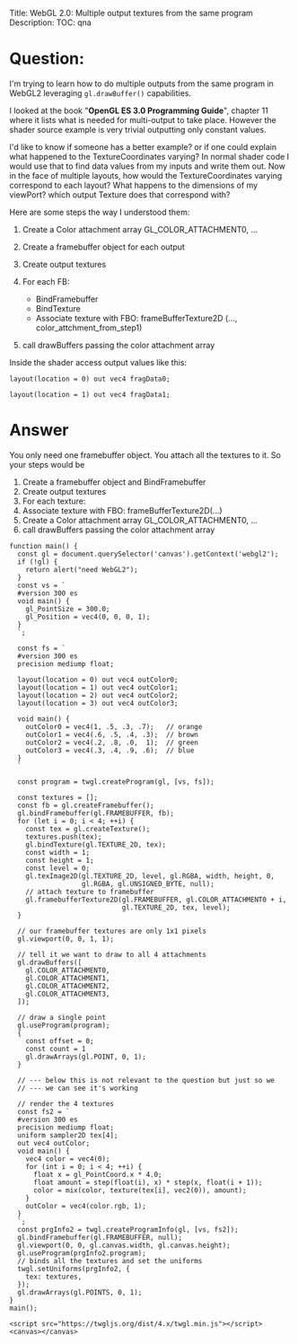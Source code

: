 Title: WebGL 2.0: Multiple output textures from the same program
Description:
TOC: qna

# Question:

I'm trying to learn how to do multiple outputs from the same program in WebGL2 leveraging `gl.drawBuffer()` capabilities. 

I looked at the book "**OpenGL ES 3.0 Programming Guide**", chapter 11 where it lists what is needed for multi-output to take place. However the shader source example is very trivial outputting only constant values.

I'd like to know if someone has a better example? or if one could explain what happened to the TextureCoordinates varying? In normal shader code I would use that to find data values from my inputs and write them out. Now in the face of multiple layouts, how would the TextureCoordinates varying correspond to each layout? What happens to the dimensions of my viewPort? which output Texture does that correspond with?

Here are some steps the way I understood them:

1. Create a Color attachment array GL_COLOR_ATTACHMENT0, ...
2. Create a framebuffer object for each output
3. Create output textures
4. For each FB: 
    - BindFramebuffer
    - BindTexture
    - Associate texture with FBO: frameBufferTexture2D (..., color_attchment_from_step1)

5. call drawBuffers passing the color attachment array

Inside the shader access output values like this:

    layout(location = 0) out vec4 fragData0;
    
    layout(location = 1) out vec4 fragData1;



# Answer

You only need one framebuffer object. You attach all the textures to it. So your steps would be

1. Create a framebuffer object and BindFramebuffer
2. Create output textures
3. For each texture:
  1. Associate texture with FBO: frameBufferTexture2D(...)
4. Create a Color attachment array GL_COLOR_ATTACHMENT0, ...
5. call drawBuffers passing the color attachment array



<!-- begin snippet: js hide: false console: true babel: false -->

<!-- language: lang-js -->

    function main() {
      const gl = document.querySelector('canvas').getContext('webgl2');
      if (!gl) {
        return alert("need WebGL2");
      }
      const vs = `
      #version 300 es
      void main() {
        gl_PointSize = 300.0;
        gl_Position = vec4(0, 0, 0, 1);
      }
      `;

      const fs = `
      #version 300 es
      precision mediump float;

      layout(location = 0) out vec4 outColor0;
      layout(location = 1) out vec4 outColor1;
      layout(location = 2) out vec4 outColor2;
      layout(location = 3) out vec4 outColor3;

      void main() {
        outColor0 = vec4(1, .5, .3, .7);   // orange
        outColor1 = vec4(.6, .5, .4, .3);  // brown
        outColor2 = vec4(.2, .8, .0,  1);  // green
        outColor3 = vec4(.3, .4, .9, .6);  // blue
      } 
      `

      const program = twgl.createProgram(gl, [vs, fs]);

      const textures = [];
      const fb = gl.createFramebuffer();
      gl.bindFramebuffer(gl.FRAMEBUFFER, fb);
      for (let i = 0; i < 4; ++i) {
        const tex = gl.createTexture();
        textures.push(tex);
        gl.bindTexture(gl.TEXTURE_2D, tex);
        const width = 1;
        const height = 1;
        const level = 0;
        gl.texImage2D(gl.TEXTURE_2D, level, gl.RGBA, width, height, 0, 
                      gl.RGBA, gl.UNSIGNED_BYTE, null);
        // attach texture to framebuffer
        gl.framebufferTexture2D(gl.FRAMEBUFFER, gl.COLOR_ATTACHMENT0 + i,
                                gl.TEXTURE_2D, tex, level);
      }

      // our framebuffer textures are only 1x1 pixels
      gl.viewport(0, 0, 1, 1);

      // tell it we want to draw to all 4 attachments
      gl.drawBuffers([
        gl.COLOR_ATTACHMENT0,
        gl.COLOR_ATTACHMENT1, 
        gl.COLOR_ATTACHMENT2,
        gl.COLOR_ATTACHMENT3,
      ]);

      // draw a single point
      gl.useProgram(program);
      {
        const offset = 0;
        const count = 1
        gl.drawArrays(gl.POINT, 0, 1);
      }

      // --- below this is not relevant to the question but just so we
      // --- we can see it's working

      // render the 4 textures
      const fs2 = `
      #version 300 es
      precision mediump float;
      uniform sampler2D tex[4];
      out vec4 outColor;
      void main() {
        vec4 color = vec4(0);
        for (int i = 0; i < 4; ++i) { 
          float x = gl_PointCoord.x * 4.0;
          float amount = step(float(i), x) * step(x, float(i + 1));
          color = mix(color, texture(tex[i], vec2(0)), amount);
        }
        outColor = vec4(color.rgb, 1);
      }
      `;
      const prgInfo2 = twgl.createProgramInfo(gl, [vs, fs2]);
      gl.bindFramebuffer(gl.FRAMEBUFFER, null);
      gl.viewport(0, 0, gl.canvas.width, gl.canvas.height);
      gl.useProgram(prgInfo2.program);
      // binds all the textures and set the uniforms
      twgl.setUniforms(prgInfo2, {
        tex: textures,
      });
      gl.drawArrays(gl.POINTS, 0, 1);
    }
    main();

<!-- language: lang-html -->

    <script src="https://twgljs.org/dist/4.x/twgl.min.js"></script>
    <canvas></canvas>

<!-- end snippet -->


